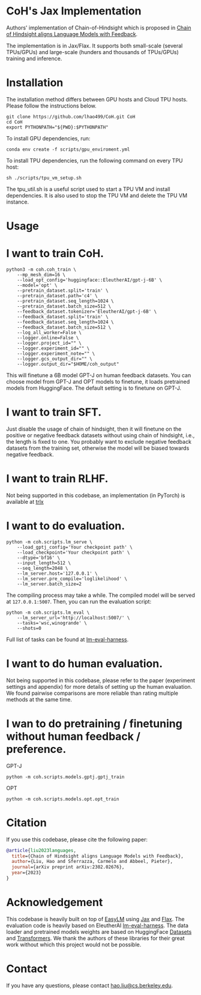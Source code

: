 # CoH's Jax Implementation

Authors' implementation of Chain-of-Hindsight which is proposed in [Chain of Hindsight aligns Language Models with Feedback](https://arxiv.org/abs/2302.02676).

The implementation is in Jax/Flax. It supports both small-scale (several TPUs/GPUs) and large-scale (hunders and thousands of TPUs/GPUs) training and inference.


# Installation
The installation method differs between GPU hosts and Cloud TPU hosts. Please follow the instructions below.
```shell
git clone https://github.com/lhao499/CoH.git CoH
cd CoH
export PYTHONPATH="${PWD}:$PYTHONPATH"
```
To install GPU dependencies, run:
```shell
conda env create -f scripts/gpu_enviroment.yml
```

To install TPU dependencies, run the following command on every TPU host:
```shell
sh ./scripts/tpu_vm_setup.sh
```
The tpu_util.sh is a useful script used to start a TPU VM and install dependencies. It is also used to stop the TPU VM and delete the TPU VM instance.

# Usage


# I want to train CoH.

```shell
python3 -m coh.coh_train \
    --mp_mesh_dim=16 \
    --load_opt_config='huggingface::EleutherAI/gpt-j-6B' \
    --model='opt' \
    --pretrain_dataset.split='train' \
    --pretrain_dataset.path='c4' \
    --pretrain_dataset.seq_length=1024 \
    --pretrain_dataset.batch_size=512 \
    --feedback_dataset.tokenizer='EleutherAI/gpt-j-6B' \
    --feedback_dataset.split='train' \
    --feedback_dataset.seq_length=1024 \
    --feedback_dataset.batch_size=512 \
    --log_all_worker=False \
    --logger.online=False \
    --logger.project_id="" \
    --logger.experiment_id="" \
    --logger.experiment_note="" \
    --logger.gcs_output_dir="" \
    --logger.output_dir="$HOME/coh_output"
```

This will finetune a 6B model GPT-J on human feedback datasets.
You can choose model from GPT-J and OPT models to finetune, it loads pretrained models from HuggingFace. The default setting is to finetune on GPT-J.

# I want to train SFT.

Just disable the usage of chain of hindsight, then it will finetune on the positive or negative feedback datasets without using chain of hindsight, i.e., the length is fixed to one.
You probably want to exclude negative feedback datasets from the training set, otherwise the model will be biased towards negative feedback.

# I want to train RLHF.

Not being supported in this codebase, an implementation (in PyTorch) is available at [trlx](https://github.com/CarperAI/trlx)


# I want to do evaluation.

```shell
python -m coh.scripts.lm_serve \
    --load_gptj_config='Your checkpoint path' \
    --load_checkpoint='Your checkpoint path' \
    --dtype='bf16' \
    --input_length=512 \
    --seq_length=2048 \
    --lm_server.host='127.0.0.1' \
    --lm_server.pre_compile='loglikelihood' \
    --lm_server.batch_size=2
```

The compiling process may take a while. The compiled model will be served at `127.0.0.1:5007`. Then, you can run the evaluation script:
```shell
python -m coh.scripts.lm_eval \
    --lm_server_url='http://localhost:5007/' \
    --tasks='wsc,winogrande' \
    --shots=0
```
Full list of tasks can be found at [lm-eval-harness](https://github.com/EleutherAI/lm-evaluation-harness).


# I want to do human evaluation.

Not being supported in this codebase, please refer to the paper (experiment settings and appendix) for more details of setting up the human evaluation.
We found pairwise comparisons are more reliable than rating multiple methods at the same time.


# I wan to do pretraining / finetuning without human feedback / preference.

GPT-J
```shell
python -m coh.scripts.models.gptj.gptj_train
```

OPT
```shell
python -m coh.scripts.models.opt.opt_train
```

# Citation

If you use this codebase, please cite the following paper:

```bibtex
@article{liu2023languages,
  title={Chain of Hindsight aligns Language Models with Feedback},
  author={Liu, Hao and Sferrazza, Carmelo and Abbeel, Pieter},
  journal={arXiv preprint arXiv:2302.02676},
  year={2023}
}
```


# Acknowledgement

This codebase is heavily built on top of [EasyLM](https://github.com/young-geng/EasyLM) using [Jax](https://github.com/google/jax) and [Flax](
https://github.com/google/flax). The evaluation code is heavily based on EleutherAI [lm-eval-harness](https://github.com/EleutherAI/lm-evaluation-harness). The data loader and pretrained models weights are based on HuggingFace [Datasets](https://github.com/huggingface/datasets) and [Transformers](https://github.com/huggingface/transformers).
We thank the authors of these libraries for their great work without which this project would not be possible.


# Contact
If you have any questions, please contact hao.liu@cs.berkeley.edu.

